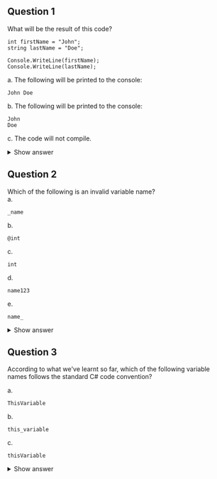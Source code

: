 ## Question 1
What will be the result of this code?<br>
```
int firstName = "John";
string lastName = "Doe";

Console.WriteLine(firstName);
Console.WriteLine(lastName);
```
a. The following will be printed to the console:<br>
```
John Doe
```
b. The following will be printed to the console:<br>
```
John
Doe
```
c. The code will not compile.

<details>
	<summary>Show answer</summary>
	<strong>Correct answer:</strong> c
</details>

## Question 2
Which of the following is an invalid variable name?<br>
a. 
```
_name
```
b. 
```
@int
```
c. 
```
int
```
d. 
```
name123
```
e. 
```
name_
```

<details>
	<summary>Show answer</summary>
	<strong>Correct answer:</strong> c
</details>

## Question 3
According to what we've learnt so far, which of the 
following variable names follows the standard C# code 
convention?<br>

a. 
```
ThisVariable
```
b.
```
this_variable
```
c.
```
thisVariable
```
<details>
	<summary>Show answer</summary>
	<strong>Correct answer:</strong> c
</details>

